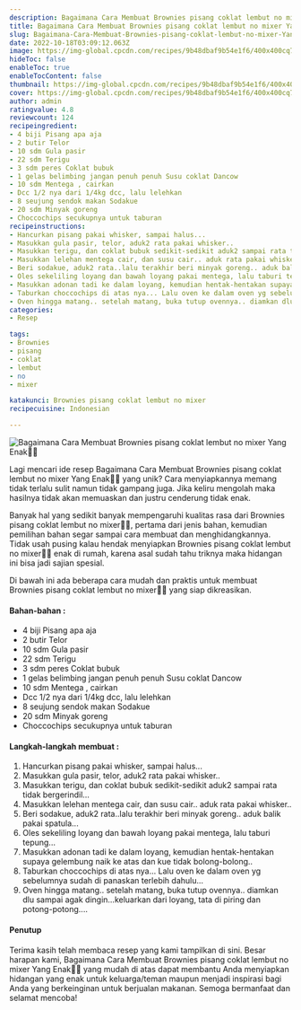 ```yaml
---
description: Bagaimana Cara Membuat Brownies pisang coklat lembut no mixer Yang Enak"
title: Bagaimana Cara Membuat Brownies pisang coklat lembut no mixer Yang Enak
slug: Bagaimana-Cara-Membuat-Brownies-pisang-coklat-lembut-no-mixer-Yang-Enak
date: 2022-10-18T03:09:12.063Z
image: https://img-global.cpcdn.com/recipes/9b48dbaf9b54e1f6/400x400cq70/photo.jpg
hideToc: false
enableToc: true
enableTocContent: false
thumbnail: https://img-global.cpcdn.com/recipes/9b48dbaf9b54e1f6/400x400cq70/photo.jpg
cover: https://img-global.cpcdn.com/recipes/9b48dbaf9b54e1f6/400x400cq70/photo.jpg
author: admin
ratingvalue: 4.8
reviewcount: 124
recipeingredient:
- 4 biji Pisang apa aja
- 2 butir Telor
- 10 sdm Gula pasir
- 22 sdm Terigu
- 3 sdm peres Coklat bubuk
- 1 gelas belimbing jangan penuh penuh Susu coklat Dancow
- 10 sdm Mentega , cairkan
- Dcc 1/2 nya dari 1/4kg dcc, lalu lelehkan
- 8 seujung sendok makan Sodakue
- 20 sdm Minyak goreng
- Choccochips secukupnya untuk taburan
recipeinstructions:
- Hancurkan pisang pakai whisker, sampai halus...
- Masukkan gula pasir, telor, aduk2 rata pakai whisker..
- Masukkan terigu, dan coklat bubuk sedikit-sedikit aduk2 sampai rata tidak bergerindil...
- Masukkan lelehan mentega cair, dan susu cair.. aduk rata pakai whisker..
- Beri sodakue, aduk2 rata..lalu terakhir beri minyak goreng.. aduk balik pakai spatula...
- Oles sekeliling loyang dan bawah loyang pakai mentega, lalu taburi tepung...
- Masukkan adonan tadi ke dalam loyang, kemudian hentak-hentakan supaya gelembung naik ke atas dan kue tidak bolong-bolong..
- Taburkan choccochips di atas nya... Lalu oven ke dalam oven yg sebelumnya sudah di panaskan terlebih dahulu...
- Oven hingga matang.. setelah matang, buka tutup ovennya.. diamkan dlu sampai agak dingin...keluarkan dari loyang, tata di piring dan potong-potong....
categories:
- Resep

tags:
- Brownies
- pisang
- coklat
- lembut
- no
- mixer

katakunci: Brownies pisang coklat lembut no mixer
recipecuisine: Indonesian

---
```


![Bagaimana Cara Membuat Brownies pisang coklat lembut no mixer Yang Enak👩‍🍳](https://img-global.cpcdn.com/recipes/9b48dbaf9b54e1f6/400x400cq70/photo.jpg)

Lagi mencari ide resep Bagaimana Cara Membuat Brownies pisang coklat lembut no mixer Yang Enak👩‍🍳 yang unik? Cara menyiapkannya memang tidak terlalu sulit namun tidak gampang juga. Jika keliru mengolah maka hasilnya tidak akan memuaskan dan justru cenderung tidak enak.

Banyak hal yang sedikit banyak mempengaruhi kualitas rasa dari Brownies pisang coklat lembut no mixer👩‍🍳, pertama dari jenis bahan, kemudian pemilihan bahan segar sampai cara membuat dan menghidangkannya. Tidak usah pusing kalau hendak menyiapkan Brownies pisang coklat lembut no mixer👩‍🍳 enak di rumah, karena asal sudah tahu triknya maka hidangan ini bisa jadi sajian spesial.

Di bawah ini ada beberapa cara mudah dan praktis untuk membuat Brownies pisang coklat lembut no mixer👩‍🍳 yang siap dikreasikan.

<!--inarticleads1-->

#### Bahan-bahan :

- 4 biji Pisang apa aja
- 2 butir Telor
- 10 sdm Gula pasir
- 22 sdm Terigu
- 3 sdm peres Coklat bubuk
- 1 gelas belimbing jangan penuh penuh Susu coklat Dancow
- 10 sdm Mentega , cairkan
- Dcc 1/2 nya dari 1/4kg dcc, lalu lelehkan
- 8 seujung sendok makan Sodakue
- 20 sdm Minyak goreng
- Choccochips secukupnya untuk taburan

<!--inarticleads2-->

#### Langkah-langkah membuat :

1. Hancurkan pisang pakai whisker, sampai halus...
1. Masukkan gula pasir, telor, aduk2 rata pakai whisker..
1. Masukkan terigu, dan coklat bubuk sedikit-sedikit aduk2 sampai rata tidak bergerindil...
1. Masukkan lelehan mentega cair, dan susu cair.. aduk rata pakai whisker..
1. Beri sodakue, aduk2 rata..lalu terakhir beri minyak goreng.. aduk balik pakai spatula...
1. Oles sekeliling loyang dan bawah loyang pakai mentega, lalu taburi tepung...
1. Masukkan adonan tadi ke dalam loyang, kemudian hentak-hentakan supaya gelembung naik ke atas dan kue tidak bolong-bolong..
1. Taburkan choccochips di atas nya... Lalu oven ke dalam oven yg sebelumnya sudah di panaskan terlebih dahulu...
1. Oven hingga matang.. setelah matang, buka tutup ovennya.. diamkan dlu sampai agak dingin...keluarkan dari loyang, tata di piring dan potong-potong....

#### Penutup

Terima kasih telah membaca resep yang kami tampilkan di sini. Besar harapan kami, Bagaimana Cara Membuat Brownies pisang coklat lembut no mixer Yang Enak👩‍🍳 yang mudah di atas dapat membantu Anda menyiapkan hidangan yang enak untuk keluarga/teman maupun menjadi inspirasi bagi Anda yang berkeinginan untuk berjualan makanan. Semoga bermanfaat dan selamat mencoba!